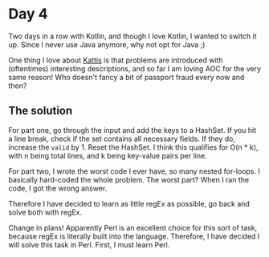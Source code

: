 # Day 4

Two days in a row with Kotlin, and though I love Kotlin, I wanted to switch it up. Since I never use Java anymore, why not opt for Java ;)

One thing I love about [Kattis](open.kattis.com) is that problems are introduced with (oftentimes) interesting descriptions, and so far I am loving AOC for the very same reason! Who doesn't fancy a bit of passport fraud every now and then?

## The solution
For part one, go through the input and add the keys to a HashSet. If you hit a line break, check if the set contains all necessary fields. If they do, increase the `valid` by 1. Reset the HashSet. I think this qualifies for O(n * k), with n being total lines, and k being key-value pairs per line.

For part two, I wrote the worst code I ever have, so many nested for-loops. I basically hard-coded the whole problem. The worst part? When I ran the code, I got the wrong answer.

Therefore I have decided to learn as little regEx as possible, go back and solve both with regEx.

Change in plans! Apparently Perl is an excellent choice for this sort of task, because regEx is literally built into the language. Therefore, I have decided I will solve this task in Perl. First, I must learn Perl.